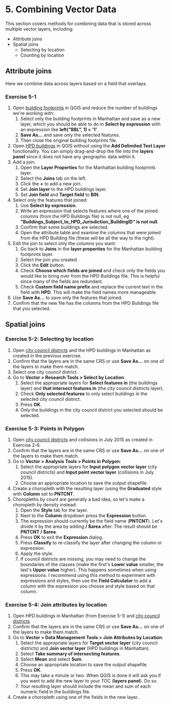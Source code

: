 # 5. Combining Vector Data

This section covers methods for combining data that is stored across multiple vector layers, including:
 * Attribute joins
 * Spatial joins
   * Selecting by location
   * Counting by location

## Attribute joins

Here we combine data across layers based on a field that overlaps.

### Exercise 5-1

 1. Open [building footprints](https://data.cityofnewyork.us/Housing-Development/Building-Footprints/tb92-6tj8) in QGIS and reduce the number of buildings we're working with:
    1. Select only the building footprints in Manhattan and save as a new layer, which you should be able to do in **Select by expression** with an expression like **left("BBL", 1) = '1'**.
    2. **Save As...** and save only the selected features.
    3. Then close the original building footprints file.
 2. Open [HPD buildings](https://data.cityofnewyork.us/Housing-Development/Buildings-Subject-to-HPD-Jurisdiction/kj4p-ruqc) in QGIS without using the **Add Delimited Text Layer** functionality. You can simply drag-and-drop the file into the **layers panel** since it does not have any geographic data within it.
 3. Add a join:
    1. Open the **Layer Properties** for the Manhattan building footprints layer.
    2. Select the **Joins** tab on the left.
    3. Click the **+** to add a new join.
    4. Set **Join layer** to the HPD buildings layer.
    5. Set **Join field** and **Target field** to **BIN**.
 4. Select only the features that joined:
    1. Use **Select by expression**.
    2. Write an expression that selects features where one of the joined columns (from the HPD Buildings file) is not null, eg **"Buildings_Subject_to_HPD_Jurisdiction_BuildingID" is not null**.
    3. Confirm that some buildings are selected.
    4. Open the attribute table and examine the columns that were joined from the HPD Building file (these will be all the way to the right).
 5. Edit the join to select only the columns you want:
    1. Go back to **Joins** in the **layer properties** for the Manhattan building footprints layer.
    2. Select the join you created.
    3. Click the **Edit** button.
    4. Check **Choose which fields are joined** and check only the fields you would like to bring over from the HPD Buildings file. This is helpful since many of the fields are redundant.
    5. Check **Custom field name prefix** and replace the current text in the field with **HPD**. This will make the field names more manageable.
 6. Use **Save As...** to save only the features that joined.
 7. Confirm that the new file has the columns from the HPD Buildings file that you selected.

## Spatial joins

### Exercise 5-2: Selecting by location

 1. Open [city council districts](https://data.cityofnewyork.us/City-Government/City-Council-Districts/yusd-j4xi) and the HPD buildings in Manhattan as created in the previous exercise.
 2. Confirm that the layers are in the same CRS or use **Save As...** on one of the layers to make them match.
 3. Select one city council district.
 4. Go to **Vector > Research Tools > Select by Location**:
    1. Select the appropriate layers for **Select features in** (the buildings layer) and **that intersect features in** (the city council districts layer).
    2. Check **Only selected features** to only select buildings in the selected city council district.
    3. Press **OK**.
    4. Only the buildings in the city council district you selected should be selected.

### Exercise 5-3: Points in Polygon

 1. Open [city council districts](https://data.cityofnewyork.us/City-Government/City-Council-Districts/yusd-j4xi) and collisions in July 2015 as created in Exercise 2-6.
 2. Confirm that the layers are in the same CRS or use **Save As...** on one of the layers to make them match.
 3. Go to **Vector > Analysis Tools > Points in Polygon**:
    1. Select the appropriate layers for **Input polygon vector layer** (city council districts) and **Input point vector layer** (collisions in July 2015).
    2. Choose an appropriate location to save the output shapefile.
 4. Create a choropleth with the resulting layer (using the **Graduated** style with **Column** set to **PNTCNT**.
 5. Choropleths by count are generally a bad idea, so let's make a choropleth by density instead:
    1. Open the **Style** tab for the layer.
    2. Next to the **Column** dropdown press the **Expression** button.
    3. The expression should currently be the field name (**PNTCNT**). Let's divide it by the area by adding **/ $area** after. The result should be **PNTCNT / $area**.
    4. Press **OK** to exit the **Expression** dialog.
    5. Press **Classify** to re-classify the layer after changing the column or expression.
    6. Apply the style.
    7. If council districts are missing, you may need to change the boundaries of the classes (make the first's **Lower value** smaller, the last's **Upper value** higher). This happens sometimes when using expressions. I recommend using this method to experiment with expressions and styles, then use the **Field Calculator** to add a column with the expression you choose and style based on that column.

### Exercise 5-4: Join attributes by location

 1. Open HPD buildings in Manhattan (from Exercise 5-1) and [city council districts](https://data.cityofnewyork.us/City-Government/City-Council-Districts/yusd-j4xi).
 2. Confirm that the layers are in the same CRS or use **Save As...** on one of the layers to make them match.
 3. Go to **Vector > Data Management Tools > Join Attributes by Location**:
    1. Select the appropriate layers for **Target vector layer** (city council districts) and **Join vector layer** (HPD buildings in Manhattan).
    2. Select **Take summary of intersecting features**.
    3. Select **Mean** and select **Sum**.
    4. Choose an appropriate location to save the output shapefile.
    5. Press **OK**.
    6. This may take a minute or two. When QGIS is done it will ask you if you want to add the new layer to your TOC (**layers panel**). Do so.
    7. Your resulting layer should include the mean and sum of each numeric field in the buildings file.
 4. Create a choropleth using one of the fields in the new layer..

<div style="page-break-after: always;"></div>

